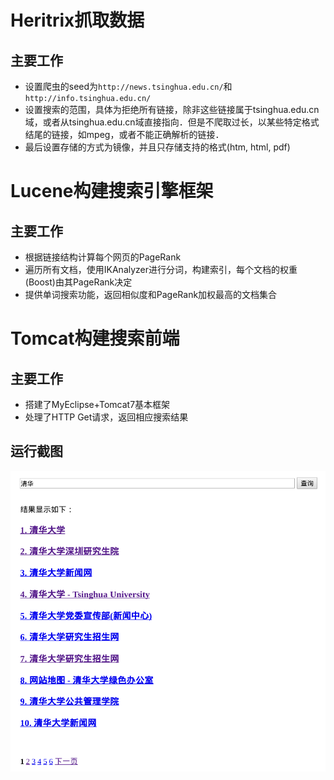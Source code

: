 # Heritrix抓取数据
## 主要工作
* 设置爬虫的seed为```http://news.tsinghua.edu.cn/```和```http://info.tsinghua.edu.cn/```
* 设置搜索的范围，具体为拒绝所有链接，除非这些链接属于tsinghua.edu.cn域，或者从tsinghua.edu.cn域直接指向．但是不爬取过长，以某些特定格式结尾的链接，如mpeg，或者不能正确解析的链接．
* 最后设置存储的方式为镜像，并且只存储支持的格式(htm, html, pdf)

# Lucene构建搜索引擎框架
## 主要工作
* 根据链接结构计算每个网页的PageRank
* 遍历所有文档，使用IKAnalyzer进行分词，构建索引，每个文档的权重(Boost)由其PageRank决定
* 提供单词搜索功能，返回相似度和PageRank加权最高的文档集合

# Tomcat构建搜索前端
## 主要工作
* 搭建了MyEclipse+Tomcat7基本框架
* 处理了HTTP Get请求，返回相应搜索结果

## 运行截图
![alt text](https://github.com/ShengjiaZhao/TsinghuaSearchEngine/blob/master/graphs/query_example.png)

